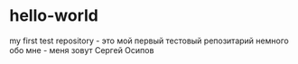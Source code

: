 # hello-world
my first test repository  - это мой первый тестовый репозитарий
немного обо мне - меня зовут Сергей Осипов
